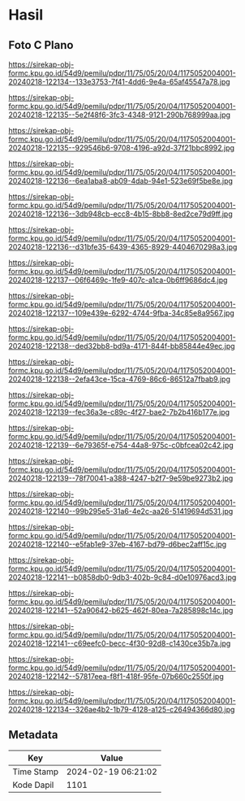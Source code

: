 # Hasil

## Foto C Plano

https://sirekap-obj-formc.kpu.go.id/54d9/pemilu/pdpr/11/75/05/20/04/1175052004001-20240218-122134--133e3753-7f41-4dd6-9e4a-65af45547a78.jpg

https://sirekap-obj-formc.kpu.go.id/54d9/pemilu/pdpr/11/75/05/20/04/1175052004001-20240218-122135--5e2f48f6-3fc3-4348-9121-290b768999aa.jpg

https://sirekap-obj-formc.kpu.go.id/54d9/pemilu/pdpr/11/75/05/20/04/1175052004001-20240218-122135--929546b6-9708-4196-a92d-37f21bbc8992.jpg

https://sirekap-obj-formc.kpu.go.id/54d9/pemilu/pdpr/11/75/05/20/04/1175052004001-20240218-122136--6ea1aba8-ab09-4dab-94e1-523e69f5be8e.jpg

https://sirekap-obj-formc.kpu.go.id/54d9/pemilu/pdpr/11/75/05/20/04/1175052004001-20240218-122136--3db948cb-ecc8-4b15-8bb8-8ed2ce79d9ff.jpg

https://sirekap-obj-formc.kpu.go.id/54d9/pemilu/pdpr/11/75/05/20/04/1175052004001-20240218-122136--d31bfe35-6439-4365-8929-4404670298a3.jpg

https://sirekap-obj-formc.kpu.go.id/54d9/pemilu/pdpr/11/75/05/20/04/1175052004001-20240218-122137--06f6469c-1fe9-407c-a1ca-0b6ff9686dc4.jpg

https://sirekap-obj-formc.kpu.go.id/54d9/pemilu/pdpr/11/75/05/20/04/1175052004001-20240218-122137--109e439e-6292-4744-9fba-34c85e8a9567.jpg

https://sirekap-obj-formc.kpu.go.id/54d9/pemilu/pdpr/11/75/05/20/04/1175052004001-20240218-122138--ded32bb8-bd9a-4171-844f-bb85844e49ec.jpg

https://sirekap-obj-formc.kpu.go.id/54d9/pemilu/pdpr/11/75/05/20/04/1175052004001-20240218-122138--2efa43ce-15ca-4769-86c6-86512a7fbab9.jpg

https://sirekap-obj-formc.kpu.go.id/54d9/pemilu/pdpr/11/75/05/20/04/1175052004001-20240218-122139--fec36a3e-c89c-4f27-bae2-7b2b416b177e.jpg

https://sirekap-obj-formc.kpu.go.id/54d9/pemilu/pdpr/11/75/05/20/04/1175052004001-20240218-122139--6e79365f-e754-44a8-975c-c0bfcea02c42.jpg

https://sirekap-obj-formc.kpu.go.id/54d9/pemilu/pdpr/11/75/05/20/04/1175052004001-20240218-122139--78f70041-a388-4247-b2f7-9e59be9273b2.jpg

https://sirekap-obj-formc.kpu.go.id/54d9/pemilu/pdpr/11/75/05/20/04/1175052004001-20240218-122140--99b295e5-31a6-4e2c-aa26-51419694d531.jpg

https://sirekap-obj-formc.kpu.go.id/54d9/pemilu/pdpr/11/75/05/20/04/1175052004001-20240218-122140--e5fab1e9-37eb-4167-bd79-d6bec2aff15c.jpg

https://sirekap-obj-formc.kpu.go.id/54d9/pemilu/pdpr/11/75/05/20/04/1175052004001-20240218-122141--b0858db0-9db3-402b-9c84-d0e10976acd3.jpg

https://sirekap-obj-formc.kpu.go.id/54d9/pemilu/pdpr/11/75/05/20/04/1175052004001-20240218-122141--52a90642-b625-462f-80ea-7a285898c14c.jpg

https://sirekap-obj-formc.kpu.go.id/54d9/pemilu/pdpr/11/75/05/20/04/1175052004001-20240218-122141--c69eefc0-becc-4f30-92d8-c1430ce35b7a.jpg

https://sirekap-obj-formc.kpu.go.id/54d9/pemilu/pdpr/11/75/05/20/04/1175052004001-20240218-122142--57817eea-f8f1-418f-95fe-07b660c2550f.jpg

https://sirekap-obj-formc.kpu.go.id/54d9/pemilu/pdpr/11/75/05/20/04/1175052004001-20240218-122134--326ae4b2-1b79-4128-a125-c26494366d80.jpg


## Metadata

| Key        | Value               |
| ---------- | ------------------- |
| Time Stamp | 2024-02-19 06:21:02 |
| Kode Dapil | 1101                |



